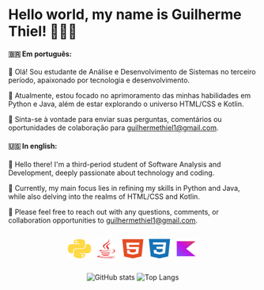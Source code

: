 # Hello world, my name is Guilherme Thiel! 🙋🏻‍♂️

#### 🇧🇷 Em português:

📖 Olá! Sou estudante de Análise e Desenvolvimento de Sistemas no terceiro período, apaixonado por tecnologia e desenvolvimento.

💼 Atualmente, estou focado no aprimoramento das minhas habilidades em Python e Java, além de estar explorando o universo HTML/CSS e Kotlin. 

📧 Sinta-se à vontade para enviar suas perguntas, comentários ou oportunidades de colaboração para guilhermethiel1@gmail.com.

#### 🇺🇸 In english:

📖 Hello there! I'm a third-period student of Software Analysis and Development, deeply passionate about technology and coding. 

💼 Currently, my main focus lies in refining my skills in Python and Java, while also delving into the realms of HTML/CSS and Kotlin.

📧 Please feel free to reach out with any questions, comments, or collaboration opportunities to guilhermethiel1@gmail.com. 

## 

<div align="center">
  <div style="display: inline_block">
    <img align="center" alt="python" height="40" width="50" src="https://raw.githubusercontent.com/devicons/devicon/master/icons/python/python-plain.svg">
    <img align="center" alt="java" height="40" width="50" src="https://raw.githubusercontent.com/devicons/devicon/master/icons/java/java-plain.svg">
    <img align="center" alt="HTML" height="40" width="50" src="https://raw.githubusercontent.com/devicons/devicon/master/icons/html5/html5-plain.svg">
    <img align="center" alt="CSS" height="40" width="50" src="https://raw.githubusercontent.com/devicons/devicon/master/icons/css3/css3-plain.svg">
    <img align="center" alt="kotlin" height="40" width="50" src="https://raw.githubusercontent.com/devicons/devicon/master/icons/kotlin/kotlin-original.svg">
  </div>
</div>

##

<div align="center">
  <img src="https://github-readme-stats.vercel.app/api?username=ThielG&theme=dark&show_icons=true" alt="GitHub stats" />
  <img src="https://github-readme-stats.vercel.app/api/top-langs/?username=ThielG&theme=dark&layout=donut" alt="Top Langs" />
</div>
